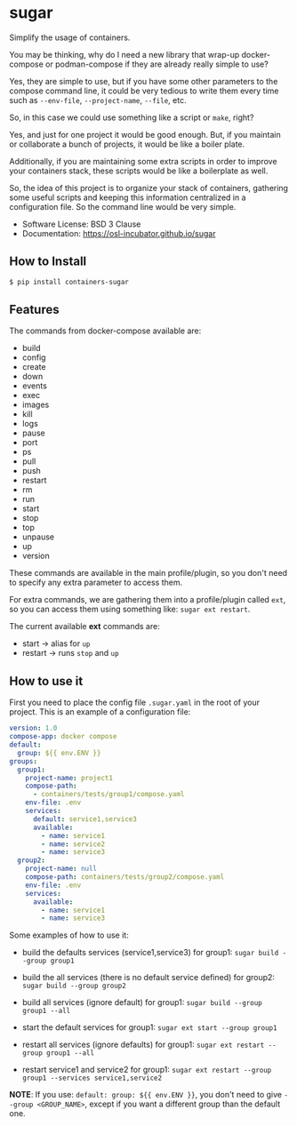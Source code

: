 # sugar

Simplify the usage of containers.

You may be thinking, why do I need a new library that wrap-up docker-compose or
podman-compose if they are already really simple to use?

Yes, they are simple to use, but if you have some other parameters to the
compose command line, it could be very tedious to write them every time such as
`--env-file`, `--project-name`, `--file`, etc.

So, in this case we could use something like a script or `make`, right?

Yes, and just for one project it would be good enough. But, if you maintain or
collaborate a bunch of projects, it would be like a boiler plate.

Additionally, if you are maintaining some extra scripts in order to improve your
containers stack, these scripts would be like a boilerplate as well.

So, the idea of this project is to organize your stack of containers, gathering
some useful scripts and keeping this information centralized in a configuration
file. So the command line would be very simple.

- Software License: BSD 3 Clause
- Documentation: https://osl-incubator.github.io/sugar

## How to Install

```bash
$ pip install containers-sugar
```

## Features

The commands from docker-compose available are:

- build
- config
- create
- down
- events
- exec
- images
- kill
- logs
- pause
- port
- ps
- pull
- push
- restart
- rm
- run
- start
- stop
- top
- unpause
- up
- version

These commands are available in the main profile/plugin, so you don't need to
specify any extra parameter to access them.

For extra commands, we are gathering them into a profile/plugin called `ext`, so
you can access them using something like: `sugar ext restart`.

The current available **ext** commands are:

- start -> alias for `up`
- restart -> runs `stop` and `up`

## How to use it

First you need to place the config file `.sugar.yaml` in the root of your
project. This is an example of a configuration file:

```yaml
version: 1.0
compose-app: docker compose
default:
  group: ${{ env.ENV }}
groups:
  group1:
    project-name: project1
    compose-path:
      - containers/tests/group1/compose.yaml
    env-file: .env
    services:
      default: service1,service3
      available:
        - name: service1
        - name: service2
        - name: service3
  group2:
    project-name: null
    compose-path: containers/tests/group2/compose.yaml
    env-file: .env
    services:
      available:
        - name: service1
        - name: service3
```

Some examples of how to use it:

- build the defaults services (service1,service3) for group1:
  `sugar build --group group1`

- build the all services (there is no default service defined) for group2:
  `sugar build --group group2`

- build all services (ignore default) for group1:
  `sugar build --group group1 --all`

- start the default services for group1: `sugar ext start --group group1`

- restart all services (ignore defaults) for group1:
  `sugar ext restart --group group1 --all`

- restart service1 and service2 for group1:
  `sugar ext restart --group group1 --services service1,service2`

**NOTE**: If you use: `default: group: ${{ env.ENV }}`, you don't need to give
`--group <GROUP_NAME>`, except if you want a different group than the default
one.
